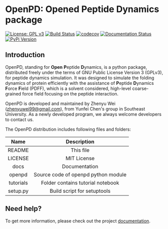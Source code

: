 # OpenPD: Opened Peptide Dynamics package

[![License: GPL v3](https://img.shields.io/badge/License-GPLv3-blue.svg)](https://www.gnu.org/licenses/gpl-3.0)
[![Build Status](https://travis-ci.org/zhenyuwei99/openpd.svg?branch=main)](https://travis-ci.org/zhenyuwei99/openpd)
[![codecov](https://codecov.io/gh/zhenyuwei99/openpd/branch/main/graph/badge.svg?token=2O1CV31X7S)](https://codecov.io/gh/zhenyuwei99/openpd)
[![Documentation Status](https://readthedocs.org/projects/openpd/badge/?version=latest)](https://openpd.net/en/latest/?badge=latest) 
[![PyPi Version](https://img.shields.io/pypi/v/openpd.svg)](https://pypi.org/project/openpd/) 

## Introduction

OpenPD, standing for **Open** **P**eptide **D**ynamics, is a python package, distributed freely under the terms of
GNU Public License Version 3 (GPLv3), for peptide dynamics simulation. It was designed to simulate the folding dynamics of protein efficiently with the assistance of **P**eptide **D**ynamics **F**orce **F**ield (PDFF), which is a solvent considered, high-level coarse-grained force field focusing on the peptide interaction. 

OpenPD is developed and maintained by Zhenyu Wei (zhenyuwei99@gmail.com), from Yunfei Chen's group in Southeast University. As a newly developed program, we always welcome developers to contact us.

The OpenPD distribution includes following files and folders:

|   Name    |             Description             |
| :-------: | :---------------------------------: |
|  README   |              This file              |
|  LICENSE  |             MIT License             |
|   docs    |            Documentation            |
|  openpd   | Source code of openpd python module |
| tutorials |  Folder contains tutorial notebook  |
| setup.py  |     Build script for setuptools     |

## Need help?

To get more information, please check out the project [documentation](https://openpd.net/en/latest).
